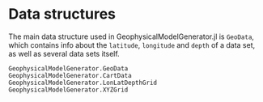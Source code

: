 # Data structures

The main data structure used in GeophysicalModelGenerator.jl is `GeoData`, which contains info about the `latitude`, `longitude` and `depth` of a data set, as well as several data sets itself.

```@docs
GeophysicalModelGenerator.GeoData
GeophysicalModelGenerator.CartData
GeophysicalModelGenerator.LonLatDepthGrid
GeophysicalModelGenerator.XYZGrid
```

